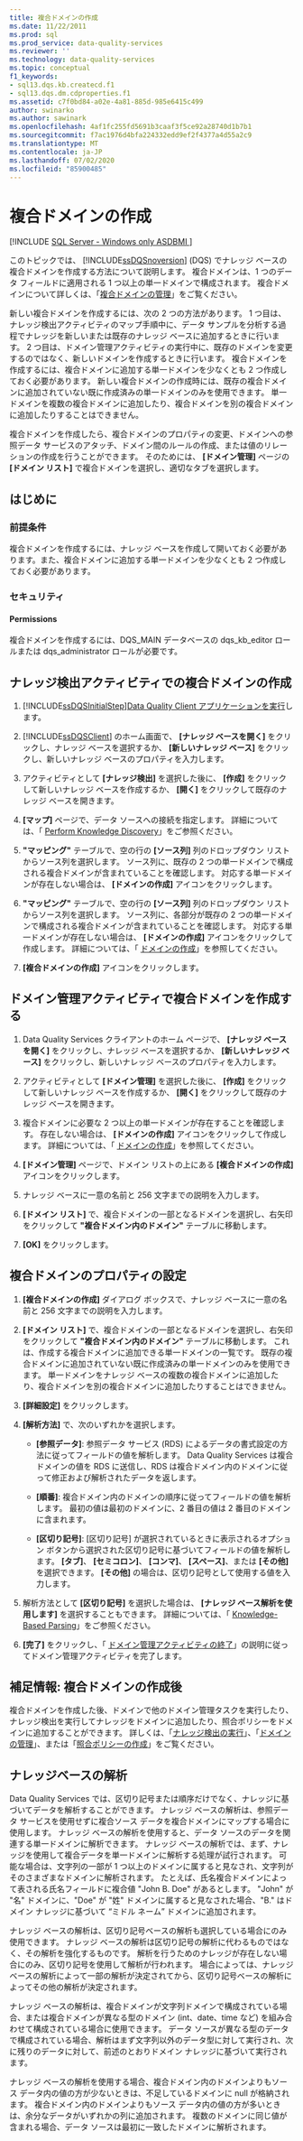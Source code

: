 ```yaml
---
title: 複合ドメインの作成
ms.date: 11/22/2011
ms.prod: sql
ms.prod_service: data-quality-services
ms.reviewer: ''
ms.technology: data-quality-services
ms.topic: conceptual
f1_keywords:
- sql13.dqs.kb.createcd.f1
- sql13.dqs.dm.cdproperties.f1
ms.assetid: c7f0bd84-a02e-4a81-885d-985e6415c499
author: swinarko
ms.author: sawinark
ms.openlocfilehash: 4af1fc255fd5691b3caaf3f5ce92a28740d1b7b1
ms.sourcegitcommit: f7ac1976d4bfa224332edd9ef2f4377a4d55a2c9
ms.translationtype: MT
ms.contentlocale: ja-JP
ms.lasthandoff: 07/02/2020
ms.locfileid: "85900485"
---
```

# <a name="create-a-composite-domain"></a>複合ドメインの作成

[!INCLUDE [SQL Server - Windows only ASDBMI  ](../includes/applies-to-version/sqlserver.md)]

  このトピックでは、 [!INCLUDE[ssDQSnoversion](../includes/ssdqsnoversion-md.md)] (DQS) でナレッジ ベースの複合ドメインを作成する方法について説明します。 複合ドメインは、1 つのデータ フィールドに適用される 1 つ以上の単一ドメインで構成されます。 複合ドメインについて詳しくは、「[複合ドメインの管理](../data-quality-services/managing-a-composite-domain.md)」をご覧ください。  
  
 新しい複合ドメインを作成するには、次の 2 つの方法があります。 1 つ目は、ナレッジ検出アクティビティのマップ手順中に、データ サンプルを分析する過程でナレッジを新しいまたは既存のナレッジ ベースに追加するときに行います。 2 つ目は、ドメイン管理アクティビティの実行中に、既存のドメインを変更するのではなく、新しいドメインを作成するときに行います。 複合ドメインを作成するには、複合ドメインに追加する単一ドメインを少なくとも 2 つ作成しておく必要があります。 新しい複合ドメインの作成時には、既存の複合ドメインに追加されていない既に作成済みの単一ドメインのみを使用できます。 単一ドメインを複数の複合ドメインに追加したり、複合ドメインを別の複合ドメインに追加したりすることはできません。  
  
 複合ドメインを作成したら、複合ドメインのプロパティの変更、ドメインへの参照データ サービスのアタッチ、ドメイン間のルールの作成、または値のリレーションの作成を行うことができます。 そのためには、 **[ドメイン管理]** ページの **[ドメイン リスト]** で複合ドメインを選択し、適切なタブを選択します。  
  
##  <a name="before-you-begin"></a><a name="BeforeYouBegin"></a> はじめに  
  
###  <a name="prerequisites"></a><a name="Prerequisites"></a> 前提条件  
 複合ドメインを作成するには、ナレッジ ベースを作成して開いておく必要があります。また、複合ドメインに追加する単一ドメインを少なくとも 2 つ作成しておく必要があります。  
  
###  <a name="security"></a><a name="Security"></a> セキュリティ  
  
####  <a name="permissions"></a><a name="Permissions"></a> Permissions  
 複合ドメインを作成するには、DQS_MAIN データベースの dqs_kb_editor ロールまたは dqs_administrator ロールが必要です。  
  
##  <a name="create-a-composite-domain-in-the-knowledge-discovery-activity"></a><a name="ParsingKnowledgeDiscoveryActivity"></a>ナレッジ検出アクティビティでの複合ドメインの作成  
  
1.  [!INCLUDE[ssDQSInitialStep](../includes/ssdqsinitialstep-md.md)][Data Quality Client アプリケーションを実行](../data-quality-services/run-the-data-quality-client-application.md)します。  
  
2.  [!INCLUDE[ssDQSClient](../includes/ssdqsclient-md.md)] のホーム画面で、 **[ナレッジ ベースを開く]** をクリックし、ナレッジ ベースを選択するか、 **[新しいナレッジ ベース]** をクリックし、新しいナレッジ ベースのプロパティを入力します。  
  
3.  アクティビティとして **[ナレッジ検出]** を選択した後に、 **[作成]** をクリックして新しいナレッジ ベースを作成するか、 **[開く]** をクリックして既存のナレッジ ベースを開きます。  
  
4.  **[マップ]** ページで、データ ソースへの接続を指定します。 詳細については、「 [Perform Knowledge Discovery](../data-quality-services/perform-knowledge-discovery.md)」をご参照ください。  
  
5.  **"マッピング"** テーブルで、空の行の **[ソース列]** 列のドロップダウン リストからソース列を選択します。 ソース列に、既存の 2 つの単一ドメインで構成される複合ドメインが含まれていることを確認します。 対応する単一ドメインが存在しない場合は、 **[ドメインの作成]** アイコンをクリックします。  
  
6.  **"マッピング"** テーブルで、空の行の **[ソース列]** 列のドロップダウン リストからソース列を選択します。 ソース列に、各部分が既存の 2 つの単一ドメインで構成される複合ドメインが含まれていることを確認します。 対応する単一ドメインが存在しない場合は、 **[ドメインの作成]** アイコンをクリックして作成します。 詳細については、「 [ドメインの作成](../data-quality-services/create-a-domain.md)」を参照してください。  
  
7.  **[複合ドメインの作成]** アイコンをクリックします。  
  
##  <a name="create-a-composite-domain-in-the-domain-management-activity"></a><a name="DomainManagementActivity"></a>ドメイン管理アクティビティで複合ドメインを作成する  
  
1.  Data Quality Services クライアントのホーム ページで、 **[ナレッジ ベースを開く]** をクリックし、ナレッジ ベースを選択するか、 **[新しいナレッジ ベース]** をクリックし、新しいナレッジ ベースのプロパティを入力します。  
  
2.  アクティビティとして **[ドメイン管理]** を選択した後に、 **[作成]** をクリックして新しいナレッジ ベースを作成するか、 **[開く]** をクリックして既存のナレッジ ベースを開きます。  
  
3.  複合ドメインに必要な 2 つ以上の単一ドメインが存在することを確認します。 存在しない場合は、 **[ドメインの作成]** アイコンをクリックして作成します。 詳細については、「 [ドメインの作成](../data-quality-services/create-a-domain.md)」を参照してください。  
  
4.  **[ドメイン管理]** ページで、ドメイン リストの上にある **[複合ドメインの作成]** アイコンをクリックします。  
  
5.  ナレッジ ベースに一意の名前と 256 文字までの説明を入力します。  
  
6.  **[ドメイン リスト]** で、複合ドメインの一部となるドメインを選択し、右矢印をクリックして **"複合ドメイン内のドメイン"** テーブルに移動します。  
  
7.  **[OK]** をクリックします。  
  
##  <a name="set-composite-domain-properties"></a><a name="CompositeDomainProperties"></a>複合ドメインのプロパティの設定  
  
1.  **[複合ドメインの作成]** ダイアログ ボックスで、ナレッジ ベースに一意の名前と 256 文字までの説明を入力します。  
  
2.  **[ドメイン リスト]** で、複合ドメインの一部となるドメインを選択し、右矢印をクリックして **"複合ドメイン内のドメイン"** テーブルに移動します。 これは、作成する複合ドメインに追加できる単一ドメインの一覧です。 既存の複合ドメインに追加されていない既に作成済みの単一ドメインのみを使用できます。 単一ドメインをナレッジ ベースの複数の複合ドメインに追加したり、複合ドメインを別の複合ドメインに追加したりすることはできません。  
  
3.  **[詳細設定]** をクリックします。  
  
4.  **[解析方法]** で、次のいずれかを選択します。  
  
    -   **[参照データ]**: 参照データ サービス (RDS) によるデータの書式設定の方法に従ってフィールドの値を解析します。 Data Quality Services は複合ドメインの値を RDS に送信し、RDS は複合ドメイン内のドメインに従って修正および解析されたデータを返します。  
  
    -   **[順番]**: 複合ドメイン内のドメインの順序に従ってフィールドの値を解析します。 最初の値は最初のドメインに、2 番目の値は 2 番目のドメインに含まれます。  
  
    -   **[区切り記号]**: [区切り記号] が選択されているときに表示されるオプション ボタンから選択された区切り記号に基づいてフィールドの値を解析します。 **[タブ]**、 **[セミコロン]**、 **[コンマ]**、 **[スペース]**、または **[その他]** を選択できます。 **[その他]** の場合は、区切り記号として使用する値を入力します。  
  
5.  解析方法として **[区切り記号]** を選択した場合は、 **[ナレッジ ベース解析を使用します]** を選択することもできます。 詳細については、「 [Knowledge-Based Parsing](#KnowledgeBaseParsing)」をご参照ください。  
  
6.  **[完了]** をクリックし、「 [ドメイン管理アクティビティの終了](https://msdn.microsoft.com/library/ab6505ad-3090-453b-bb01-58435e7fa7c0)」の説明に従ってドメイン管理アクティビティを完了します。  
  
##  <a name="follow-up-after-creating-a-composite-domain"></a><a name="FollowUp"></a>補足情報: 複合ドメインの作成後  
 複合ドメインを作成した後、ドメインで他のドメイン管理タスクを実行したり、ナレッジ検出を実行してナレッジをドメインに追加したり、照合ポリシーをドメインに追加することができます。 詳しくは、「[ナレッジ検出の実行](../data-quality-services/perform-knowledge-discovery.md)」、「[ドメインの管理](../data-quality-services/managing-a-domain.md)」、または「[照合ポリシーの作成](../data-quality-services/create-a-matching-policy.md)」をご覧ください。  
  
##  <a name="knowledge-based-parsing"></a><a name="KnowledgeBaseParsing"></a>ナレッジベースの解析  
 Data Quality Services では、区切り記号または順序だけでなく、ナレッジに基づいてデータを解析することができます。 ナレッジ ベースの解析は、参照データ サービスを使用せずに複合ソース データを複合ドメインにマップする場合に使用します。 ナレッジ ベースの解析を使用すると、データ ソースのデータを関連する単一ドメインに解析できます。 ナレッジ ベースの解析では、まず、ナレッジを使用して複合データを単一ドメインに解析する処理が試行されます。 可能な場合は、文字列の一部が 1 つ以上のドメインに属すると見なされ、文字列がそのさまざまなドメインに解析されます。 たとえば、氏名複合ドメインによって表される氏名フィールドに複合値 "John B. Doe" があるとします。 "John" が "名" ドメインに、"Doe" が "姓" ドメインに属すると見なされた場合、"B." はドメイン ナレッジに基づいて “ミドル ネーム” ドメインに追加されます。  
  
 ナレッジ ベースの解析は、区切り記号ベースの解析も選択している場合にのみ使用できます。 ナレッジ ベースの解析は区切り記号の解析に代わるものではなく、その解析を強化するものです。 解析を行うためのナレッジが存在しない場合にのみ、区切り記号を使用して解析が行われます。 場合によっては、ナレッジ ベースの解析によって一部の解析が決定されてから、区切り記号ベースの解析によってその他の解析が決定されます。  
  
 ナレッジ ベースの解析は、複合ドメインが文字列ドメインで構成されている場合、または複合ドメインが異なる型のドメイン (int、date、time など) を組み合わせて構成されている場合に使用できます。 データ ソースが異なる型のデータで構成されている場合、解析はまず文字列以外のデータ型に対して実行され、次に残りのデータに対して、前述のとおりドメイン ナレッジに基づいて実行されます。  
  
 ナレッジ ベースの解析を使用する場合、複合ドメイン内のドメインよりもソース データ内の値の方が少ないときは、不足しているドメインに null が格納されます。 複合ドメイン内のドメインよりもソース データ内の値の方が多いときは、余分なデータがいずれかの列に追加されます。 複数のドメインに同じ値が含まれる場合、データ ソースは最初に一致したドメインに解析されます。  
  
  
